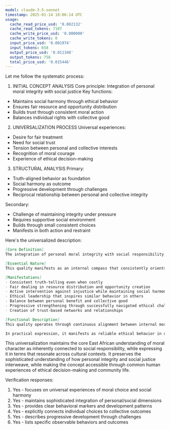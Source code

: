 ```yaml
---
model: claude-3.5-sonnet
timestamp: 2025-01-14 18:06:14 UTC
usage:
  cache_read_price_usd: '0.002132'
  cache_read_tokens: 7107
  cache_write_price_usd: '0.000000'
  cache_write_tokens: 0
  input_price_usd: '0.001974'
  input_tokens: 658
  output_price_usd: '0.011340'
  output_tokens: 756
  total_price_usd: '0.015446'
---
```


Let me follow the systematic process:

1. INITIAL CONCEPT ANALYSIS
Core principle: Integration of personal moral integrity with social justice
Key functions:
- Maintains social harmony through ethical behavior
- Ensures fair resource and opportunity distribution
- Builds trust through consistent moral action
- Balances individual rights with collective good

2. UNIVERSALIZATION PROCESS
Universal experiences:
- Desire for fair treatment
- Need for social trust
- Tension between personal and collective interests
- Recognition of moral courage
- Experience of ethical decision-making

3. STRUCTURAL ANALYSIS
Primary:
- Truth-aligned behavior as foundation
- Social harmony as outcome
- Progressive development through challenges
- Reciprocal relationship between personal and collective integrity

Secondary:
- Challenge of maintaining integrity under pressure
- Requires supportive social environment
- Builds through small consistent choices
- Manifests in both action and restraint

Here's the universalized description:

```markdown
[Core Definition]
The integration of personal moral integrity with social responsibility, manifesting as consistent ethical behavior that promotes both individual character development and collective wellbeing. It represents the active alignment of one's actions with truth while ensuring fair and just relationships within one's sphere of influence.

[Essential Nature]
This quality manifests as an internal compass that consistently orients behavior toward what is right and fair, while simultaneously considering the welfare of the broader community. It transcends mere rule-following to become an active force for positive social development, operating through both decisive action and thoughtful restraint. Unlike simple honesty or justice alone, it represents the mature integration of personal conviction with social consciousness, creating a self-reinforcing cycle of individual and collective moral development.

[Manifestations]
- Consistent truth-telling even when costly
- Fair dealing in resource distribution and opportunity creation
- Active intervention against injustice while maintaining social harmony
- Ethical leadership that inspires similar behavior in others
- Balance between personal benefit and collective good
- Progressive strengthening through successfully navigated ethical challenges
- Creation of trust-based networks and relationships

[Functional Description]
This quality operates through continuous alignment between internal moral conviction and external action, strengthened by each successful choice and tested through escalating challenges. It develops through a spiral pattern where personal integrity creates social trust, which in turn provides opportunities for greater responsibility and further character development. The quality becomes self-reinforcing as one's reputation for trustworthiness creates a sphere of positive influence.

In practical expression, it manifests as reliable ethical behavior in daily interactions, courage in facing moral challenges, and wisdom in balancing competing interests. It creates environments of trust and fairness that benefit both individuals and communities, while providing a model for others to emulate. This quality serves as a cornerstone for building sustainable social relationships and institutions based on mutual trust and shared ethical standards.
```

This universalization maintains the core East African understanding of moral character as inherently connected to social responsibility, while expressing it in terms that resonate across cultural contexts. It preserves the sophisticated understanding of how personal integrity and social justice interweave, while making the concept accessible through common human experiences of ethical decision-making and community life.

Verification responses:
1. Yes - focuses on universal experiences of moral choice and social harmony
2. Yes - maintains sophisticated integration of personal/social dimensions
3. Yes - provides clear behavioral markers and development patterns
4. Yes - explicitly connects individual choices to collective outcomes
5. Yes - describes progressive development through challenges
6. Yes - lists specific observable behaviors and outcomes